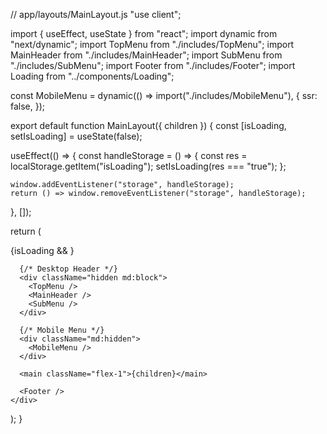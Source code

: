 // app/layouts/MainLayout.js
"use client";

import { useEffect, useState } from "react";
import dynamic from "next/dynamic";
import TopMenu from "./includes/TopMenu";
import MainHeader from "./includes/MainHeader";
import SubMenu from "./includes/SubMenu";
import Footer from "./includes/Footer";
import Loading from "../components/Loading";

const MobileMenu = dynamic(() => import("./includes/MobileMenu"), {
  ssr: false,
});

export default function MainLayout({ children }) {
  const [isLoading, setIsLoading] = useState(false);

  useEffect(() => {
    const handleStorage = () => {
      const res = localStorage.getItem("isLoading");
      setIsLoading(res === "true");
    };

    window.addEventListener("storage", handleStorage);
    return () => window.removeEventListener("storage", handleStorage);
  }, []);

  return (
    <div className="min-h-screen flex flex-col">
      {isLoading && <Loading />}

      {/* Desktop Header */}
      <div className="hidden md:block">
        <TopMenu />
        <MainHeader />
        <SubMenu />
      </div>

      {/* Mobile Menu */}
      <div className="md:hidden">
        <MobileMenu />
      </div>

      <main className="flex-1">{children}</main>

      <Footer />
    </div>
  );
}
